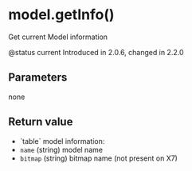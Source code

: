 # model.getInfo()



Get current Model information

@status current Introduced in 2.0.6, changed in 2.2.0


## Parameters

none

## Return value

* \`table\` model information:
 * `name` (string) model name
 * `bitmap` (string) bitmap name (not present on X7)



